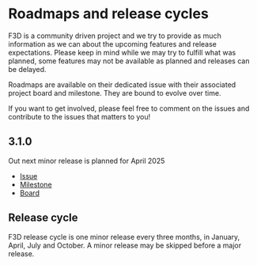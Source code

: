 # Roadmaps and release cycles

F3D is a community driven project and we try to provide as much information as we can about the upcoming features
and release expectations. Please keep in mind while we may try to fulfill what was planned, some features may not be available
as planned and releases can be delayed.

Roadmaps are available on their dedicated issue with their associated project board and milestone.
They are bound to evolve over time.

If you want to get involved, please feel free to comment on the issues and contribute to the issues that matters to you!

## 3.1.0

Out next minor release is planned for April 2025

- [Issue](https://github.com/f3d-app/f3d/issues/1929)
- [Milestone](https://github.com/f3d-app/f3d/milestone/11)
- [Board](https://github.com/f3d-app/f3d/issues/1929)

## Release cycle

F3D release cycle is one minor release every three months, in January, April, July and October.
A minor release may be skipped before a major release.
